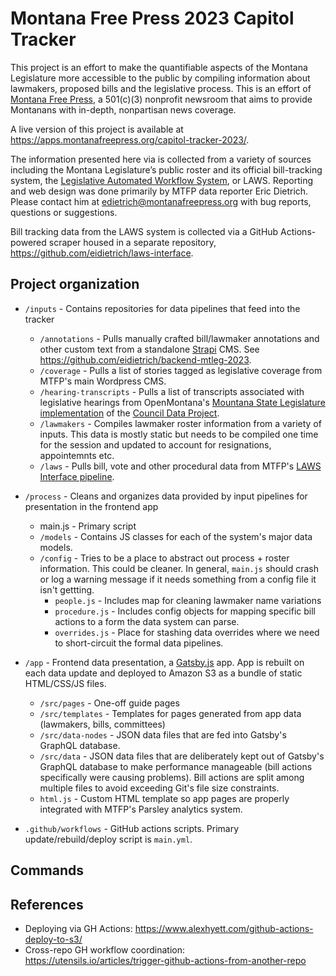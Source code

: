 # Montana Free Press 2023 Capitol Tracker

This project is an effort to make the quantifiable aspects of the Montana Legislature more accessible to the public by compiling information about lawmakers, proposed bills and the legislative process. This is an effort of [Montana Free Press](http://montanafreepress.org/), a 501(c)(3) nonprofit newsroom that aims to provide Montanans with in-depth, nonpartisan news coverage.

A live version of this project is available at https://apps.montanafreepress.org/capitol-tracker-2023/.

The information presented here via is collected from a variety of sources including the Montana Legislature’s public roster and its official bill-tracking system, the [Legislative Automated Workflow System](http://laws.leg.mt.gov/legprd/law0203w$.startup?P_SESS=20211), or LAWS. Reporting and web design was done primarily by MTFP data reporter Eric Dietrich. Please contact him at edietrich@montanafreepress.org with bug reports, questions or suggestions.

Bill tracking data from the LAWS system is collected via a GitHub Actions-powered scraper housed in a separate repository, https://github.com/eidietrich/laws-interface.

## Project organization

- `/inputs` - Contains repositories for data pipelines that feed into the tracker
    - `/annotations` - Pulls manually crafted bill/lawmaker annotations and other custom text from a standalone [Strapi](https://strapi.io/) CMS. See https://github.com/eidietrich/backend-mtleg-2023.
    - `/coverage` - Pulls a list of stories tagged as legislative coverage from MTFP's main Wordpress CMS.
    - `/hearing-transcripts` - Pulls a list of transcripts associated with legislative hearings from OpenMontana's [Mountana State Legislature implementation](https://www.openmontana.org/montana-legislature-council-data-project/#/events) of the [Council Data Project](https://councildataproject.org/).
    - `/lawmakers` - Compiles lawmaker roster information from a variety of inputs. This data is mostly static but needs to be compiled one time for the session and updated to account for resignations, appointemnts etc.
    - `/laws` - Pulls bill, vote and other procedural data from MTFP's [LAWS Interface pipeline]( https://github.com/eidietrich/laws-interface).

- `/process` - Cleans and organizes data provided by input pipelines for presentation in the frontend app
    - main.js - Primary script
    - `/models` - Contains JS classes for each of the system's major data models.
    - `/config` - Tries to be a place to abstract out process + roster information. This could be cleaner. In general, `main.js` should crash or log a warning message if it needs something from a config file it isn't gettting.
        - `people.js` - Includes map for cleaning lawmaker name variations
        - `procedure.js` - Includes config objects for mapping specific bill actions to a form the data system can parse.
        - `overrides.js` - Place for stashing data overrides where we need to short-circuit the formal data pipelines.

- `/app` - Frontend data presentation, a [Gatsby.js](https://www.gatsbyjs.com/) app. App is rebuilt on each data update and deployed to Amazon S3 as a bundle of static HTML/CSS/JS files.
    - `/src/pages` - One-off guide pages
    - `/src/templates` - Templates for pages generated from app data (lawmakers, bills, committees)
    - `/src/data-nodes` - JSON data files that are fed into Gatsby's GraphQL database.
    - `/src/data` - JSON data files that are deliberately kept out of Gatsby's GraphQL database to make performance manageable (bill actions specifically were causing problems). Bill actions are split among multiple files to avoid exceeding Git's file size constraints.
    - `html.js` - Custom HTML template so app pages are properly integrated with MTFP's Parsley analytics system.
    
- `.github/workflows` - GitHub actions scripts. Primary update/rebuild/deploy script is `main.yml`.


## Commands


## References
- Deploying via GH Actions: https://www.alexhyett.com/github-actions-deploy-to-s3/
- Cross-repo GH workflow coordination: https://utensils.io/articles/trigger-github-actions-from-another-repo
